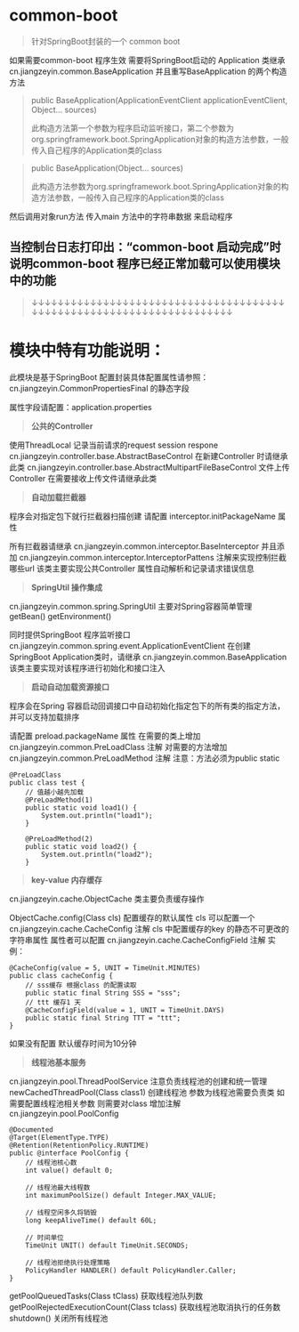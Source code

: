 # common-boot  

> 针对SpringBoot封装的一个 common boot

如果需要common-boot 程序生效 需要将SpringBoot启动的 Application 类继承 cn.jiangzeyin.common.BaseApplication  并且重写BaseApplication 的两个构造方法
 > public BaseApplication(ApplicationEventClient applicationEventClient, Object... sources)
 >  
 > 此构造方法第一个参数为程序启动监听接口，第二个参数为org.springframework.boot.SpringApplication对象的构造方法参数，一般传入自己程序的Application类的class
 
 
 > public BaseApplication(Object... sources)
 >
 > 此构造方法参数为org.springframework.boot.SpringApplication对象的构造方法参数，一般传入自己程序的Application类的class
 
 然后调用对象run方法 传入main 方法中的字符串数据 来启动程序

当控制台日志打印出：“common-boot 启动完成”时说明common-boot 程序已经正常加载可以使用模块中的功能
-------------------------------------------------------
>↓↓↓↓↓↓↓↓↓↓↓↓↓↓↓↓↓↓↓↓↓↓↓↓↓↓↓↓↓↓↓↓↓↓↓↓↓↓↓↓↓↓↓↓↓↓↓↓↓↓↓↓↓↓↓↓↓↓↓↓↓↓↓↓↓↓↓↓↓↓

 # 模块中特有功能说明：
 
 此模块是基于SpringBoot 配置封装具体配置属性请参照：cn.jiangzeyin.CommonPropertiesFinal 的静态字段
 
 属性字段请配置：application.properties
 
> **公共的Controller** 
 
使用ThreadLocal 记录当前请求的request session respone
  cn.jiangzeyin.controller.base.AbstractBaseControl
在新建Controller 时请继承此类
  cn.jiangzeyin.controller.base.AbstractMultipartFileBaseControl
文件上传Controller 在需要接收上传文件请继承此类

> **自动加载拦截器** 
 
   程序会对指定包下就行拦截器扫描创建 请配置
   interceptor.initPackageName 属性

   所有拦截器请继承  cn.jiangzeyin.common.interceptor.BaseInterceptor 并且添加 cn.jiangzeyin.common.interceptor.InterceptorPattens 注解来实现控制拦截哪些url  该类主要实现公共Controller 属性自动解析和记录请求错误信息

> **SpringUtil 操作集成** 
 
   cn.jiangzeyin.common.spring.SpringUtil 主要对Spring容器简单管理  getBean()  getEnvironment() 
   
 同时提供SpringBoot 程序监听接口  cn.jiangzeyin.common.spring.event.ApplicationEventClient  在创建SpringBoot Application类时，请继承
cn.jiangzeyin.common.BaseApplication  该类主要实现对该程序进行初始化和接口注入

> **启动自动加载资源接口** 
 
  程序会在Spring 容器启动回调接口中自动初始化指定包下的所有类的指定方法，并可以支持加载排序

   请配置 preload.packageName 属性  在需要的类上增加 cn.jiangzeyin.common.PreLoadClass 注解 对需要的方法增加 cn.jiangzeyin.common.PreLoadMethod 注解  注意：方法必须为public static
   

    @PreLoadClass
    public class test {
        // 值越小越先加载
        @PreLoadMethod(1)
        public static void load1() {
            System.out.println("load1");
        }
    
        @PreLoadMethod(2)
        public static void load2() {
            System.out.println("load2");
        }

> **key-value 内存缓存** 
 
   cn.jiangzeyin.cache.ObjectCache 类主要负责缓存操作
   
   ObjectCache.config(Class cls) 配置缓存的默认属性 cls 可以配置一个cn.jiangzeyin.cache.CacheConfig 注解  cls 中配置缓存的key 的静态不可更改的字符串属性  属性者可以配置 cn.jiangzeyin.cache.CacheConfigField 注解
   实例：

    @CacheConfig(value = 5, UNIT = TimeUnit.MINUTES)
    public class cacheConfig {
        // sss缓存 根据class 的配置读取
        public static final String SSS = "sss";
        // ttt 缓存1 天
        @CacheConfigField(value = 1, UNIT = TimeUnit.DAYS)
        public static final String TTT = "ttt";
    }
  如果没有配置 默认缓存时间为10分钟
  
> **线程池基本服务** 
 
   cn.jiangzeyin.pool.ThreadPoolService 注意负责线程池的创建和统一管理
   newCachedThreadPool(Class class1) 创建线程池 参数为线程池需要负责类 如需要配置线程池相关参数 则需要对class 增加注解 cn.jiangzeyin.pool.PoolConfig

    @Documented
    @Target(ElementType.TYPE)
    @Retention(RetentionPolicy.RUNTIME)
    public @interface PoolConfig {
        // 线程池核心数
        int value() default 0;
    
        // 线程池最大线程数
        int maximumPoolSize() default Integer.MAX_VALUE;
    
        // 线程空闲多久将销毁
        long keepAliveTime() default 60L;
    
        // 时间单位
        TimeUnit UNIT() default TimeUnit.SECONDS;
    
        // 线程池拒绝执行处理策略
        PolicyHandler HANDLER() default PolicyHandler.Caller;
    }
  getPoolQueuedTasks(Class tClass)  获取线程池队列数
  getPoolRejectedExecutionCount(Class tclass) 获取线程池取消执行的任务数
  shutdown() 关闭所有线程池

